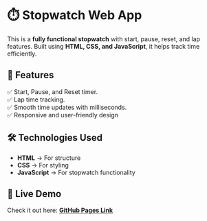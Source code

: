 # ⏱️ Stopwatch Web App  

This is a **fully functional stopwatch** with start, pause, reset, and lap features. Built using **HTML, CSS, and JavaScript**, it helps track time efficiently.  

## 🔹 Features  
✅ Start, Pause, and Reset timer.  
✅ Lap time tracking.  
✅ Smooth time updates with milliseconds.  
✅ Responsive and user-friendly design  

## 🛠️ Technologies Used  
- **HTML** → For structure  
- **CSS** → For styling  
- **JavaScript** → For stopwatch functionality  


## 🚀 Live Demo  
Check it out here: **[GitHub Pages Link](https://madrls.github.io/PRODIGY_WD_02/)** 

